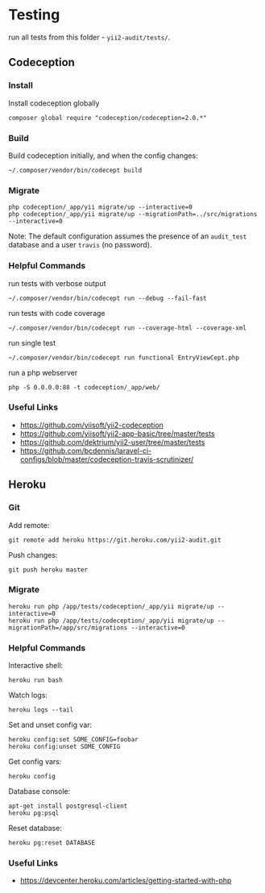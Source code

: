 # Testing

run all tests from this folder - `yii2-audit/tests/`.

## Codeception

### Install

Install codeception globally

```
composer global require "codeception/codeception=2.0.*"
```

### Build

Build codeception initially, and when the config changes:

```
~/.composer/vendor/bin/codecept build
```

### Migrate

```
php codeception/_app/yii migrate/up --interactive=0
php codeception/_app/yii migrate/up --migrationPath=../src/migrations --interactive=0
```

Note: The default configuration assumes the presence of an `audit_test` database and a user `travis` (no password).


### Helpful Commands

run tests with verbose output

```
~/.composer/vendor/bin/codecept run --debug --fail-fast
```

run tests with code coverage

```
~/.composer/vendor/bin/codecept run --coverage-html --coverage-xml
```

run single test

```
~/.composer/vendor/bin/codecept run functional EntryViewCept.php
```

run a php webserver

```
php -S 0.0.0.0:88 -t codeception/_app/web/
```

### Useful Links

- https://github.com/yiisoft/yii2-codeception
- https://github.com/yiisoft/yii2-app-basic/tree/master/tests
- https://github.com/dektrium/yii2-user/tree/master/tests
- https://github.com/bcdennis/laravel-ci-configs/blob/master/codeception-travis-scrutinizer/


## Heroku

### Git

Add remote:
```
git remote add heroku https://git.heroku.com/yii2-audit.git
```

Push changes:
```
git push heroku master
```

### Migrate

```
heroku run php /app/tests/codeception/_app/yii migrate/up --interactive=0
heroku run php /app/tests/codeception/_app/yii migrate/up --migrationPath=/app/src/migrations --interactive=0
```

### Helpful Commands

Interactive shell:
```
heroku run bash
```

Watch logs:
```
heroku logs --tail
```

Set and unset config var:
```
heroku config:set SOME_CONFIG=foobar
heroku config:unset SOME_CONFIG
```

Get config vars:
```
heroku config
```

Database console:
```
apt-get install postgresql-client
heroku pg:psql
```

Reset database:
```
heroku pg:reset DATABASE
```

### Useful Links

- https://devcenter.heroku.com/articles/getting-started-with-php